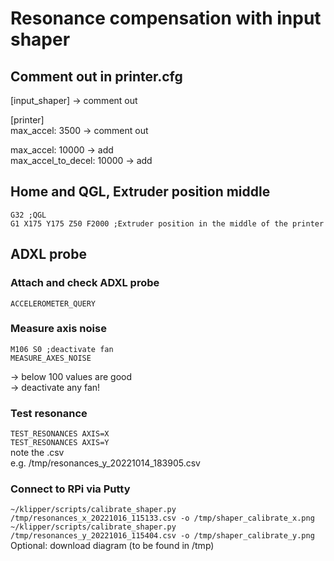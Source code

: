 # Resonance compensation with input shaper
## Comment out in printer.cfg
[input_shaper] -> comment out  

[printer]  
max_accel: 3500 -> comment out  

max_accel: 10000  -> add  
max_accel_to_decel: 10000 -> add  

## Home and QGL, Extruder position middle
```G32 ;QGL```  
```G1 X175 Y175 Z50 F2000 ;Extruder position in the middle of the printer```  

## ADXL probe
### Attach and check ADXL probe
```ACCELEROMETER_QUERY```

### Measure axis noise
```M106 S0 ;deactivate fan```  
```MEASURE_AXES_NOISE```  

-> below 100 values are good  
-> deactivate any fan!

### Test resonance  
```TEST_RESONANCES AXIS=X```  
```TEST_RESONANCES AXIS=Y```  
note the .csv  
e.g. /tmp/resonances_y_20221014_183905.csv  

### Connect to RPi via Putty  
```~/klipper/scripts/calibrate_shaper.py /tmp/resonances_x_20221016_115133.csv -o /tmp/shaper_calibrate_x.png```  
```~/klipper/scripts/calibrate_shaper.py /tmp/resonances_y_20221016_115404.csv -o /tmp/shaper_calibrate_y.png```  
Optional: download diagram (to be found in /tmp)  
